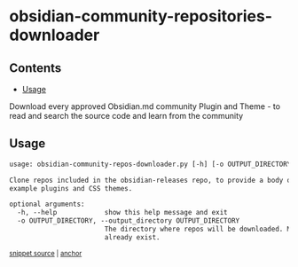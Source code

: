 # obsidian-community-repositories-downloader

<!-- toc -->
## Contents

  * [Usage](#usage)<!-- endToc -->

Download every approved Obsidian.md community Plugin and Theme - to read and search the source code and learn from the
community

## Usage

<!-- snippet: usage.txt -->
<a id='snippet-usage.txt'></a>
```txt
usage: obsidian-community-repos-downloader.py [-h] [-o OUTPUT_DIRECTORY]

Clone repos included in the obsidian-releases repo, to provide a body of
example plugins and CSS themes.

optional arguments:
  -h, --help            show this help message and exit
  -o OUTPUT_DIRECTORY, --output_directory OUTPUT_DIRECTORY
                        The directory where repos will be downloaded. Must
                        already exist.
```
<sup><a href='/tests/usage.txt#L1-L10' title='Snippet source file'>snippet source</a> | <a href='#snippet-usage.txt' title='Start of snippet'>anchor</a></sup>
<!-- endSnippet -->
